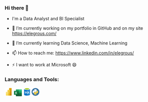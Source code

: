 ### Hi there 👋

<!--
**Elegrous/Elegrous** is a ✨ _special_ ✨ repository because its `README.md` (this file) appears on your GitHub profile.

Here are some ideas to get you started:

- 🔭 I’m currently working on ...
- 🌱 I’m currently learning ...
- 👯 I’m looking to collaborate on ...
- 🤔 I’m looking for help with ...
- 💬 Ask me about ...
- 📫 How to reach me: ...
- 😄 Pronouns: ...
- ⚡ Fun fact: ...

, based in Dublin, Ireland
-->

- I'm a Data Analyst and BI Specialist

- 🔭 I’m currently working on my portfolio in GitHub and on my site https://elegrous.com/
- 🌱 I’m currently learning Data Science, Machine Learning 
- 📫 How to reach me: https://www.linkedin.com/in/elegrous/
- ⚡ I want to work at Microsoft 😄

### Languages and Tools:
<a href="https://powerbi.microsoft.com/" target="_blank"><img align="left" alt="Power BI" width="26px" src="images/Power-Bi.png"></a>
[<img align="left" alt="Excel" width="33px" src="images/excel.png" />](https://www.microsoft.com/en-ie/microsoft-365/excel)
[<img align="left" alt="SQL" width="26px" src="images/SQL.png" />](https://azure.microsoft.com/en-us/products/azure-sql/database/#overview)
[<img align="left" alt="Python" width="28px" src="images/python.png" />](https://www.python.org/)
